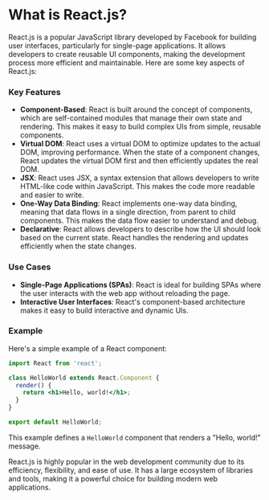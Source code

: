 # What is React.js?

React.js is a popular JavaScript library developed by Facebook for building user interfaces, particularly for single-page applications. It allows developers to create reusable UI components, making the development process more efficient and maintainable. Here are some key aspects of React.js:

### Key Features
- **Component-Based**: React is built around the concept of components, which are self-contained modules that manage their own state and rendering. This makes it easy to build complex UIs from simple, reusable components.
- **Virtual DOM**: React uses a virtual DOM to optimize updates to the actual DOM, improving performance. When the state of a component changes, React updates the virtual DOM first and then efficiently updates the real DOM.
- **JSX**: React uses JSX, a syntax extension that allows developers to write HTML-like code within JavaScript. This makes the code more readable and easier to write.
- **One-Way Data Binding**: React implements one-way data binding, meaning that data flows in a single direction, from parent to child components. This makes the data flow easier to understand and debug.
- **Declarative**: React allows developers to describe how the UI should look based on the current state. React handles the rendering and updates efficiently when the state changes.

### Use Cases
- **Single-Page Applications (SPAs)**: React is ideal for building SPAs where the user interacts with the web app without reloading the page.
- **Interactive User Interfaces**: React's component-based architecture makes it easy to build interactive and dynamic UIs.

### Example
Here's a simple example of a React component:
```jsx
import React from 'react';

class HelloWorld extends React.Component {
  render() {
    return <h1>Hello, world!</h1>;
  }
}

export default HelloWorld;
```

This example defines a `HelloWorld` component that renders a "Hello, world!" message.

React.js is highly popular in the web development community due to its efficiency, flexibility, and ease of use. It has a large ecosystem of libraries and tools, making it a powerful choice for building modern web applications.
